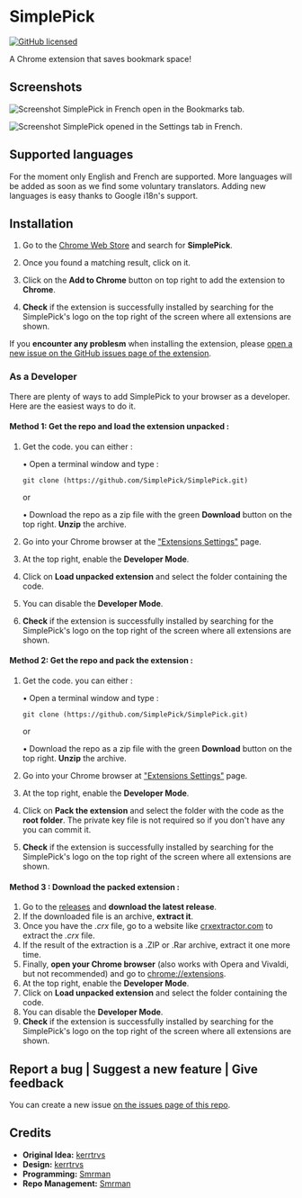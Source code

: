 # SimplePick

[![GitHub licensed](https://img.shields.io/badge/license-MIT-blue.svg?style=flat-square)](https://github.com/SimplePick/SimplePick/blob/master/LICENSE)

A Chrome extension that saves bookmark space!

## Screenshots
![Screenshot](http://i.cubeupload.com/bULpW9.png "A screenshot of SimplePick")
SimplePick in French open in the Bookmarks tab.

![Screenshot](http://i.cubeupload.com/KiBz5k.png "SimplePick opened in the Settings tab in French")
SimplePick opened in the Settings tab in French.

## Supported languages
For the moment only English and French are supported.
More languages will be added as soon as we find some voluntary translators.
Adding new languages is easy thanks to Google i18n's support.

## Installation
1. Go to the [Chrome Web Store](https://chrome.google.com/webstore/category/extensions) and search for **SimplePick**.
2. Once you found a matching result, click on it.
3. Click on the **Add to Chrome** button on top right to add the extension to **Chrome**.

4. **Check** if the extension is successfully installed by searching for the SimplePick's logo on the top right of the screen where all extensions are shown.

If you **encounter any problesm** when installing the extension, please  [open a new issue on the GitHub issues page of the extension](https://github.com/SimplePick/SimplePick/issues/new).

### As a Developer
There are plenty of ways to add SimplePick to your browser as a developer. Here are the easiest  ways to do it.

#### Method 1: Get the repo and load the extension unpacked :
1. Get the code. you can either :

    • Open a terminal window and type :
    ```
    git clone (https://github.com/SimplePick/SimplePick.git)
    ```
    or

    • Download the repo as a zip file with the green **Download** button on the top right.
    **Unzip** the archive.

2. Go into your Chrome browser at the ["Extensions Settings"](chrome://extensions) page.
3. At the top right, enable the **Developer Mode**.
4. Click on **Load unpacked extension** and select the folder containing the code.
5. You can disable the **Developer Mode**.
6. **Check** if the extension is successfully installed by searching for the SimplePick's logo on the top right of the screen where all extensions are shown.

#### Method 2: Get the repo and pack the extension :
1. Get the code. you can either :

    • Open a terminal window and type :
    ```
    git clone (https://github.com/SimplePick/SimplePick.git)
    ```
    or

    • Download the repo as a zip file with the green **Download** button on the top right.
    **Unzip** the archive.

2. Go into your Chrome browser at ["Extensions Settings"](chrome://extensions) page.
3. At the top right, enable the **Developer Mode**.
4. Click on **Pack the extension** and select the folder with the code as the **root folder**.
The private key file is not required so if you don't have any you can commit it.    
6. **Check** if the extension is successfully installed by searching for the SimplePick's logo on the top right of the screen where all extensions are shown.

#### Method 3 : Download the packed extension :
1. Go to the [releases](https://github.com/SimplePick/SimplePick/releases) and **download the latest release**.
2. If the downloaded file is an archive, **extract it**.
3. Once you have the *.crx* file, go to a website like [crxextractor.com](http://crxextractor.com/) to extract the *.crx* file.
4. If the result of the extraction is a .ZIP or .Rar archive, extract it one more time.
5. Finally, **open your Chrome browser** (also works with Opera and Vivaldi, but not recommended) and go to [chrome://extensions](chrome://extensions).
6. At the top right, enable the **Developer Mode**.
7. Click on **Load unpacked extension** and select the folder containing the code.
8. You can disable the **Developer Mode**.
9. **Check** if the extension is successfully installed by searching for the SimplePick's logo on the top right of the screen where all extensions are shown.

## Report a bug | Suggest a new feature | Give feedback
You can create a new issue [on the issues page of this repo](https://github.com/SimplePick/SimplePick/issues/new).

## Credits
* **Original Idea:** [kerrtrvs](https://github.com/kerrtrvs)
* **Design:** [kerrtrvs](https://github.com/kerrtrvs)
* **Programming:** [Smrman](https://github.com/Smrman)
* **Repo Management:** [Smrman](https://github.com/Smrman)
